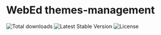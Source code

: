 # WebEd themes-management
![Total downloads](https://poser.pugx.org/sgsoft-studio/themes-management/d/total.svg)
![Latest Stable Version](https://poser.pugx.org/sgsoft-studio/themes-management/v/stable.svg)
![License](https://poser.pugx.org/sgsoft-studio/themes-management/license.svg)